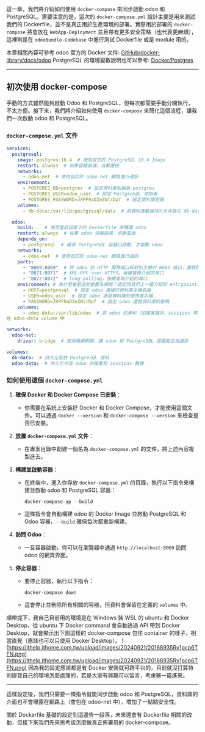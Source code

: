 這一章，我們將介紹如何使用 `docker-compose` 來同步啟動 odoo 和 PostgreSQL。需要注意的是，這次的 `docker-compose.yml` 設計主要是用來測試我們的 Dockerfile，並不是真正用於生產環境的部署。實際用於部署的 `docker-compose` 將會放在 `WebApp-Deployment` 並且帶有更多安全策略（也代表更麻煩），這裡則是在 `odooBundle-Codebase` 中進行測試 Dockerfile 或是 module 用的。

本章相關內容可參考 odoo 官方的 Docker 文件: [GitHub/docker-library/docs/odoo](https://github.com/docker-library/docs/tree/master/odoo)
PostgreSQL 的環境變數說明也可以參考: [Docker/Postgres](https://hub.docker.com/_/postgres)

---

## 初次使用 docker-compose

手動的方式雖然能夠啟動 Odoo 和 PostgreSQL，但每次都需要手動分開執行，不太方便。接下來，我們將介紹如何使用 `docker-compose` 來簡化這個流程，讓我們一次啟動 odoo 和 PostgreSQL。

### `docker-compose.yml` 文件

```yaml
services:
  postgresql:
    image: postgres:16.4  # 使用官方的 PostgreSQL 16.4 Image
    restart: always  # 如果容器崩潰，自動重啟
    networks:
      - odoo-net  # 使用自訂的 odoo-net 網路進行通訊
    environment:
      - POSTGRES_DB=postgres  # 設定資料庫名稱為 postgres
      - POSTGRES_USER=odoo_user  # 設定 PostgreSQL 使用者
      - POSTGRES_PASSWORD=JXPF9aDZeZWlrDpf  # 設定資料庫密碼
    volumes:
      - db-data:/var/lib/postgresql/data  # 將資料庫數據持久化存放在 db-data volume 中

  odoo:
    build: .  # 使用當前目錄下的 Dockerfile 來構建 odoo
    restart: always  # 如果 odoo 容器崩潰，自動重啟
    depends_on:
      - postgresql  # 確保 PostgreSQL 容器已啟動，才啟動 odoo
    networks:
      - odoo-net  # 使用自訂的 odoo-net 網路進行通訊
    ports:
      - "8069:8069"  # 將 odoo 的 HTTP 服務端口映射到主機的 8069 端口，讓我們可以訪問 odoo 的網頁界面
      - "8071:8071"  # XML-RPC over HTTPS，後續會再介紹的埠口
      - "8072:8072"  # long-polling，後續會再介紹的埠口
    environment: # 為什麼會是這些變數名稱呢？還記得我們上一篇介紹的 entrypoint.sh 嗎?
      - HOST=postgresql  # 設定 odoo 連接的資料庫主機名稱
      - USER=odoo_user  # 設定 odoo 連接資料庫的使用者名稱
      - PASSWORD=JXPF9aDZeZWlrDpf  # 設定 odoo 連接資料庫的密碼
    volumes:
      - odoo-data:/var/lib/odoo  # 將 odoo 的資料（如檔案儲存、sessions 等）持久化存放
在 odoo-data volume 中

networks:
  odoo-net:
    driver: bridge  # 使用橋接網路，讓 odoo 和 PostgreSQL 容器能互相通訊

volumes:
  db-data:  # 持久化存放 PostgreSQL 資料
  odoo-data:  # 持久化存放 odoo 的檔案和 sessions 數據
```

### 如何使用這個 `docker-compose.yml`

1. **確保 Docker 和 Docker Compose 已安裝**：
   - 你需要在系統上安裝好 Docker 和 Docker Compose，才能使用這個文件。可以通過 `docker --version` 和 `docker-compose --version` 來檢查是否已安裝。

2. **放置 `docker-compose.yml` 文件**：
   - 在專案目錄中創建一個名為 `docker-compose.yml` 的文件，將上述內容複製進去。

3. **構建並啟動容器**：
   - 在終端中，進入你存放 `docker-compose.yml` 的目錄，執行以下指令來構建並啟動 odoo 和 PostgreSQL 容器：

         docker-compose up --build

   - 這條指令會自動構建 odoo 的 Docker Image 並啟動 PostgreSQL 和 Odoo 容器，`--build` 確保每次都重新構建。

4. **訪問 Odoo**：
   - 一旦容器啟動，你可以在瀏覽器中通過 `http://localhost:8069` 訪問 odoo 的網頁界面。

5. **停止容器**：
   - 要停止容器，執行以下指令：

         docker-compose down

   - 這會停止並刪除所有相關的容器，但資料會保留在定義的 `volumes` 中。

順帶提下，我自己目前用的環境是在 Windows 裝 WSL 的 ubuntu 和 Docker Desktop，從 ubuntu 下 Docker command 會自動透過 API 帶到 Docker Desktop，就會顯示出下圖這樣的 docker-compose 包住 container 的樣子，相當直覺（應該也可以只使用 Docker Desktop）。
![https://ithelp.ithome.com.tw/upload/images/20240921/20168935Rv1pcp6TFN.png](https://ithelp.ithome.com.tw/upload/images/20240921/20168935Rv1pcp6TFN.png)
因為我的設定應該都是有 Docker 安裝就可跨平台的，目前就沒打算特別提我自己的環境怎麼處理的，若是大家有興趣可以留言，考慮塞一篇進來。

---

這樣設定後，我們只需要一條指令就能同步啟動 odoo 和 PostgreSQL，資料庫的介面也不會曝露在網路上（會包在 odoo-net 中），增加了一點點安全性。

關於 Dockerfile 基礎的設定到這邊告一段落，未來還會有 Dockerfile 相關的改動，但接下來我們先來思考該怎麼做真正佈署用的 docker-compose。

